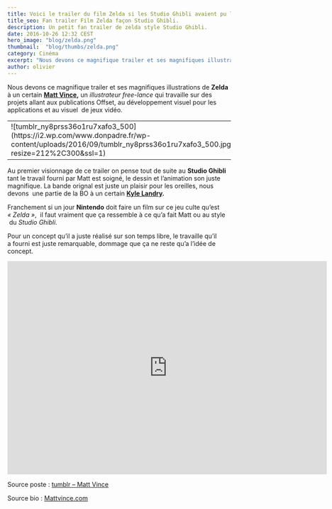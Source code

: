 ```yaml
---
title: Voici le trailer du film Zelda si les Studio Ghibli avaient pu le réaliser !!
title_seo: Fan trailer Film Zelda façon Studio Ghibli.
description: Un petit fan trailer de zelda style Studio Ghibli.
date: 2016-10-26 12:32 CEST
hero_image: "blog/zelda.png"
thumbnail:  "blog/thumbs/zelda.png"
category: Cinéma
excerpt: "Nous devons ce magnifique trailer et ses magnifiques illustrations de Zelda à un certain Matt Vince, un illustrateur free-lance qui travaille sur des projets allant aux publications Offset, au développement visuel pour les applications et au visuel  de jeux vidéo."
author: olivier
---
```


Nous devons ce magnifique trailer et ses magnifiques illustrations de **Zelda** à un certain **[Matt Vince](http://www.mattvince.com/info/),** un _illustrateur free-lance_ qui travaille sur des projets allant aux publications Offset, au développement visuel pour les applications et au visuel  de jeux vidéo.<span id="more-2266"></span>

<table>

<tbody>

<tr>

<td>![tumblr_ny8prss36o1ru7xafo3_500](https://i2.wp.com/www.donpadre.fr/wp-content/uploads/2016/09/tumblr_ny8prss36o1ru7xafo3_500.jpg?resize=212%2C300&ssl=1)</td>

<td>![tumblr_ny8prss36o1ru7xafo2_500](https://i2.wp.com/www.donpadre.fr/wp-content/uploads/2016/09/tumblr_ny8prss36o1ru7xafo2_500.jpg?resize=212%2C300&ssl=1)</td>

<td>![tumblr_ny8prss36o1ru7xafo1_500](https://i1.wp.com/www.donpadre.fr/wp-content/uploads/2016/09/tumblr_ny8prss36o1ru7xafo1_500.jpg?resize=212%2C300&ssl=1)</td>

</tr>

</tbody>

</table>

Au premier visionnage de ce trailer on pense tout de suite au **Studio Ghibli** tant le travail fourni par Matt est soigné, le dessin et l’animation son juste magnifique. La bande orignal est juste un plaisir pour les oreilles, nous devons  une partie de la BO à un certain **[Kyle Landry](https://youtu.be/oTmp4sukhKs?list=PLmhXyO5tP36bKSYFcieocx7_tmB82DPCw&t=163).**

Franchement si un jour **Nintendo** doit faire un film sur ce jeu culte qu’est _« Zelda »_,  il faut vraiment que ça ressemble à ce qu’a fait Matt ou au style  du _Studio Ghibli._

Pour un concept qu’il a juste réalisé sur son temps libre, le travaille qu’il a fourni est juste remarquable, dommage que ça ne reste qu’a l’idée de concept.

<iframe src="https://www.youtube.com/embed/Wxav9Jj7R68" allowfullscreen="allowfullscreen" width="720" height="480" frameborder="0"></iframe>

Source poste : [tumblr – Matt Vince](http://matt--vince.tumblr.com/post/133757186344/studio-ghibli-x-legend-of-zelda-poster-concepts-i)

Source bio : [Mattvince.com](http://www.mattvince.com/info/)
